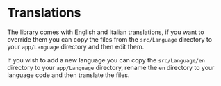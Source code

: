 # Translations

The library comes with English and Italian translations, if you want to override them you can copy the files from the `src/Language` directory to your `app/Language` directory and then edit them.

If you wish to add a new language you can copy the `src/Language/en` directory to your `app/Language` directory, rename the `en` directory to your language code and then translate the files.